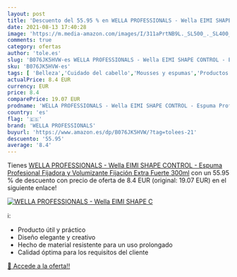 ```yaml
---
layout: post
title: 'Descuento del 55.95 % en WELLA PROFESSIONALS - Wella EIMI SHAPE C'
date: 2021-08-13 17:40:28
image: 'https://m.media-amazon.com/images/I/311aPrtNB9L._SL500_._SL400_.jpg'
comments: true
category: ofertas
author: 'tole.es'
slug: 'B076JK5HVW-es WELLA PROFESSIONALS - Wella EIMI SHAPE CONTROL - Espuma...'
sku: 'B076JK5HVW-es'
tags: [ 'Belleza','Cuidado del cabello','Mousses y espumas','Productos de peinado','wella','wella professionals', ]
actualPrice: 8.4 EUR
currency: EUR
price: 8.4
comparePrice: 19.07 EUR
prodname: 'WELLA PROFESSIONALS - Wella EIMI SHAPE CONTROL - Espuma Profesional Fijadora y Volumizante Fijación Extra Fuerte 300ml'
country: 'es'
flag: '🇪🇸'
brand: 'WELLA PROFESSIONALS'
buyurl: 'https://www.amazon.es/dp/B076JK5HVW/?tag=tolees-21'
descuento: '55.95'
average: '8.4'
---
```


Tienes [WELLA PROFESSIONALS - Wella EIMI SHAPE CONTROL - Espuma Profesional Fijadora y Volumizante Fijación Extra Fuerte 300ml](https://www.amazon.es/dp/B076JK5HVW/?tag=tolees-21) con un 55.95 % de descuento con precio de oferta de 8.4 EUR (original: 19.07 EUR) en el siguiente enlace!

[![WELLA PROFESSIONALS - Wella EIMI SHAPE C](https://m.media-amazon.com/images/I/311aPrtNB9L._SL500_._SL400_.jpg)](https://www.amazon.es/dp/B076JK5HVW/?tag=tolees-21)

ℹ️:

- Producto útil y práctico
- Diseño elegante y creativo
- Hecho de material resistente para un uso prolongado
- Calidad óptima para los requisitos del cliente

[🛒 Accede a la oferta!!](https://www.amazon.es/dp/B076JK5HVW/?tag=tolees-21)
